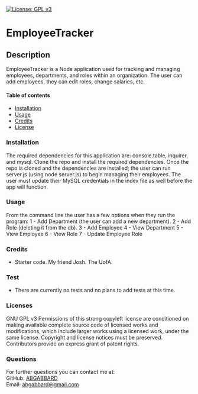 [![License: GPL v3](https://img.shields.io/badge/License-GPLv3-blue.svg)](https://www.gnu.org/licenses/gpl-3.0)
    
  # EmployeeTracker #


  ## Description ##
  EmployeeTracker is a Node application used for tracking and managing employees, departments, and roles within an organization. The user can add employees, they can edit roles, change salaries, etc. 
      
      
  #### Table of contents ####
  * [Installation](#installation)
  * [Usage](#usage)
  * [Credits](#credits)
  * [License](#license)
      
      
  ### Installation ###
  The required dependencies for this application are: console.table, inquirer, and mysql. Clone the repo and install the required dependencies. Once the repo is cloned and the dependencies are installed; the user can run server.js (using node server.js) to begin managing their employees. The user must update their MySQL credentials in the index file as well before the app will function.
      
  ### Usage ###
  From the command line the user has a few options when they run the program:
  1 - Add Department (the user can add a new department). 
  2 - Add Role (deleting it from the db).
  3 - Add Employee
  4 - View Department
  5 - View Employee 
  6 - View Role
  7 - Update Employee Role

  ### Credits ###
  * Starter code. My friend Josh. The UofA.
      
      
  ### Test ###
  * There are currently no tests and no plans to add tests at this time.

### Licenses ###
  GNU GPL v3
  Permissions of this strong copyleft license are conditioned on making available complete source code of licensed works and modifications, which include larger works using a licensed work, under the same license. Copyright and license notices must be preserved. Contributors provide an express grant of patent rights.

  ### Questions ###
  For further questions you can contact me at:</br>
  GitHub: [ABGABBARD](https://github.com/abgabbard) </br>
  Email: [abgabbard@gmail.com](abgabbard@gmail.com)</br>